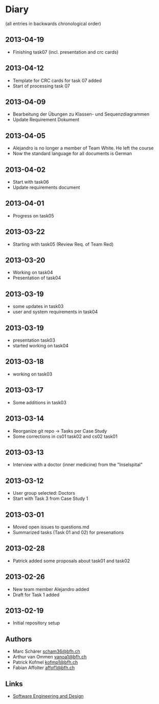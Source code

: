 # Diary

(all entries in backwards chronological order)

## 2013-04-19
- Finishing task07 (incl. presentation and crc cards)

## 2013-04-12
- Template for CRC cards for task 07 added
- Start of processing task 07

## 2013-04-09
- Bearbeitung der Übungen zu Klassen- und Sequenzdiagrammen
- Update Requirement Dokument

## 2013-04-05
- Alejandro is no longer a member of Team White. He left the course
- Now the standard language for all documents is German

## 2013-04-02
- Start with task06 
- Update requirements document

## 2013-04-01
- Progress on task05 

## 2013-03-22
- Starting with task05 (Review Req. of Team Red)

## 2013-03-20
- Working on task04
- Presentation of task04

## 2013-03-19
- some updates in task03
- user and system requirements in task04

## 2013-03-19
- presentation task03
- started working on task04

## 2013-03-18
- working on task03

## 2013-03-17
- Some additions in task03

## 2013-03-14
- Reorganize git repo -> Tasks per Case Study
- Some corrections in cs01 task02 and cs02 task01

## 2013-03-13
- Interview with a doctor (inner medicine) from the "Inselspital"

## 2013-03-12
- User group selected: Doctors
- Start with Task 3 from Case Study 1

## 2013-03-01
- Moved open issues to questions.md
- Summarized tasks (Task 01 and 02) for presenations 

## 2013-02-28
- Patrick added some proposals about task01 and task02

## 2013-02-26
- New team member Alejandro added
- Draft for Task 1 added

## 2013-02-19
- Initial repository setup

## Authors
- Marc Schärer			scham36@bfh.ch
- Arthur van Ommen		vanoa1@bfh.ch
- Patrick Kofmel        kofmp1@bfh.ch
- Fabian Affolter       affof1@bfh.ch

## Links
- [Software Engineering and Design](https://www.cpvrlab.ti.bfh.ch/klu1/BTI7081/soed/)
